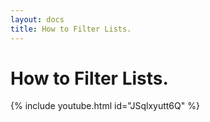 ```yaml
---
layout: docs
title: How to Filter Lists. 
---
```


#   How to Filter Lists.

{% include youtube.html id="JSqlxyutt6Q" %}
